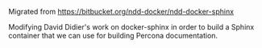 
Migrated from https://bitbucket.org/ndd-docker/ndd-docker-sphinx

Modifying David Didier's work on docker-sphinx in order to build a Sphinx
container that we can use for building Percona documentation.



